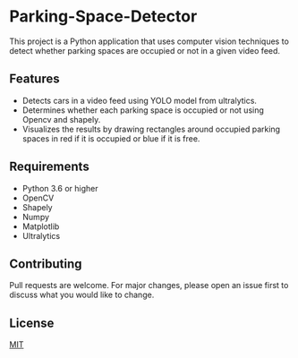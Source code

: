 # Parking-Space-Detector

This project is a Python application that uses computer vision techniques to detect whether parking spaces are occupied or not in a given video feed.

## Features

- Detects cars in a video feed using YOLO model from ultralytics.
- Determines whether each parking space is occupied or not using Opencv and shapely.
- Visualizes the results by drawing rectangles around occupied parking spaces in red if it is occupied or blue if it is free.

## Requirements

- Python 3.6 or higher
- OpenCV
- Shapely
- Numpy
- Matplotlib
- Ultralytics

## Contributing

Pull requests are welcome. For major changes, please open an issue first to discuss what you would like to change.

## License

[MIT](https://choosealicense.com/licenses/mit/)
